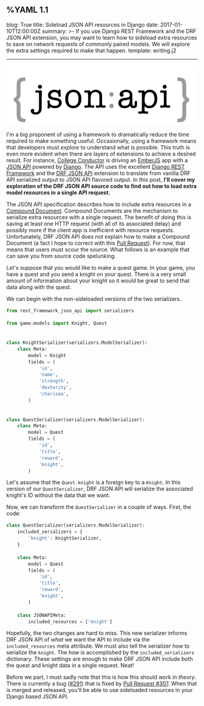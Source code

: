 %YAML 1.1
---
blog: True
title: Sideload JSON API resources in Django
date: 2017-01-10T12:00:00Z
summary: >-
  If you use Django REST Framework
  and the DRF JSON API extension,
  you may want to learn
  how to sideload extra resources
  to save on network requests
  of commonly paired models.
  We will explore the extra settings required
  to make that happen.
template: writing.j2

---
<img class='book' src='jsonapi.png'>

I'm a big proponent
of using a framework
to dramatically reduce the time required
to make something useful.
Occasionally,
using a framework means that developers must *explore*
to understand what is possible.
This truth is even more evident
when there are layers of extensions
to achieve a desired result.
For instance,
[College Conductor](https://www.collegeconductor.com/) is driving an
[EmberJS](http://emberjs.com/) app
with a [JSON API](http://jsonapi.org/)
powered by [Django](https://www.djangoproject.com/).
The API uses the excellent
[Django REST Framework](http://www.django-rest-framework.org/)
and the [DRF JSON API](http://django-rest-framework-json-api.readthedocs.io/en/stable/)
extension
to translate from vanilla DRF API serialized output
to JSON API flavored output.
In this post,
**I'll cover my exploration
of the DRF JSON API source code
to find out how to load extra model resources
in a single API request.**

The JSON API specification describes
how to include extra resources
in a
[Compound Document](http://jsonapi.org/format/#document-compound-documents).
Compound Documents are the mechanism
to serialize extra resources
with a single request.
The benefit of doing this
is saving at least one HTTP request
(with all of its associated delay)
and possibly more
if the client app is inefficient
with resource requests.
Unfortunately,
DRF JSON API does not explain
how to make a Compound Document
(a fact I hope to correct with this
[Pull Request](https://github.com/django-json-api/django-rest-framework-json-api/pull/308)).
For now,
that means that users must scour the source.
What follows is an example
that can save you from source code spelunking.

Let's suppose that you would like to make a quest game.
In your game,
you have a quest
and you send a knight
on your quest.
There is a very small amount
of information
about your knight
so it would be great
to send that data
along with the quest.

We can begin
with the non-sideloaded versions
of the two serializers.

```python
from rest_framework_json_api import serializers

from game.models import Knight, Quest


class KnightSerializer(serializers.ModelSerializer):
    class Meta:
        model = Knight
        fields = (
            'id',
            'name',
            'strength',
            'dexterity',
            'charisma',
        )


class QuestSerializer(serializers.ModelSerializer):
    class Meta:
        model = Quest
        fields = (
            'id',
            'title',
            'reward',
            'knight',
        )
```

Let's assume that the `Quest.knight` is a foreign key
to a `Knight`.
In this version
of our `QuestSerializer`,
DRF JSON API will serialize the associated knight's ID
without the data
that we want.

Now,
we can transform the `QuestSerializer`
in a couple of ways.
First, the code:

```python
class QuestSerializer(serializers.ModelSerializer):
    included_serializers = {
        'knight': KnightSerializer,
    }

    class Meta:
        model = Quest
        fields = (
            'id',
            'title',
            'reward',
            'knight',
        )

    class JSONAPIMeta:
        included_resources = ['knight']
```

Hopefully,
the two changes are hard to miss.
This new serializer informs DRF JSON API
of *what* we want the API to include
via the `included_resources` meta attribute.
We must also tell the serializer *how* to serialize the `knight`.
The *how* is accomplished by the `included_serializers` dictionary.
These settings are enough to make DRF JSON API
include both the quest and knight data
in a single request. Neat!

Before we part,
I must sadly note that this is how this should work
*in theory*.
There is currently a bug ([#291](https://github.com/django-json-api/django-rest-framework-json-api/issues/291))
that is fixed by [Pull Request #307](https://github.com/django-json-api/django-rest-framework-json-api/pull/307).
When that is merged and released,
you'll be able to use sideloaded resources
in your Django based JSON API.
